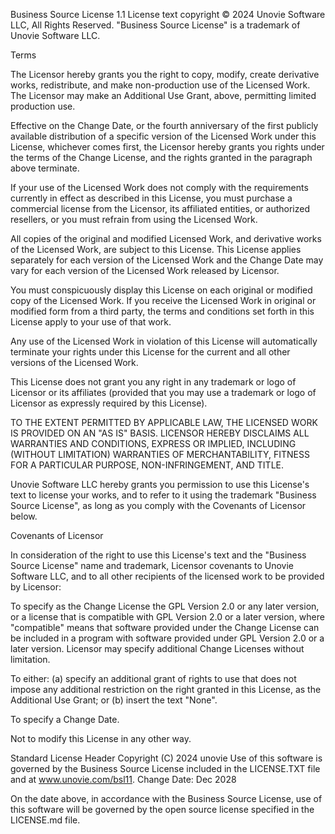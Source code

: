 Business Source License 1.1
License text copyright © 2024 Unovie Software LLC, All Rights Reserved. "Business Source License" is a trademark of Unovie Software LLC.

Terms

The Licensor hereby grants you the right to copy, modify, create derivative works, redistribute, and make non-production use of the Licensed Work. The Licensor may make an Additional Use Grant, above, permitting limited production use.

Effective on the Change Date, or the fourth anniversary of the first publicly available distribution of a specific version of the Licensed Work under this License, whichever comes first, the Licensor hereby grants you rights under the terms of the Change License, and the rights granted in the paragraph above terminate.

If your use of the Licensed Work does not comply with the requirements currently in effect as described in this License, you must purchase a commercial license from the Licensor, its affiliated entities, or authorized resellers, or you must refrain from using the Licensed Work.

All copies of the original and modified Licensed Work, and derivative works of the Licensed Work, are subject to this License. This License applies separately for each version of the Licensed Work and the Change Date may vary for each version of the Licensed Work released by Licensor.

You must conspicuously display this License on each original or modified copy of the Licensed Work. If you receive the Licensed Work in original or modified form from a third party, the terms and conditions set forth in this License apply to your use of that work.

Any use of the Licensed Work in violation of this License will automatically terminate your rights under this License for the current and all other versions of the Licensed Work.

This License does not grant you any right in any trademark or logo of Licensor or its affiliates (provided that you may use a trademark or logo of Licensor as expressly required by this License).

TO THE EXTENT PERMITTED BY APPLICABLE LAW, THE LICENSED WORK IS PROVIDED ON AN "AS IS" BASIS. LICENSOR HEREBY DISCLAIMS ALL WARRANTIES AND CONDITIONS, EXPRESS OR IMPLIED, INCLUDING (WITHOUT LIMITATION) WARRANTIES OF MERCHANTABILITY, FITNESS FOR A PARTICULAR PURPOSE, NON-INFRINGEMENT, AND TITLE.

Unovie Software LLC hereby grants you permission to use this License's text to license your works, and to refer to it using the trademark "Business Source License", as long as you comply with the Covenants of Licensor below.

Covenants of Licensor

In consideration of the right to use this License's text and the "Business Source License" name and trademark, Licensor covenants to Unovie Software LLC, and to all other recipients of the licensed work to be provided by Licensor:

To specify as the Change License the GPL Version 2.0 or any later version, or a license that is compatible with GPL Version 2.0 or a later version, where "compatible" means that software provided under the Change License can be included in a program with software provided under GPL Version 2.0 or a later version. Licensor may specify additional Change Licenses without limitation.

To either: (a) specify an additional grant of rights to use that does not impose any additional restriction on the right granted in this License, as the Additional Use Grant; or (b) insert the text "None".

To specify a Change Date.

Not to modify this License in any other way.

Standard License Header
Copyright (C) 2024 unovie
Use of this software is governed by the Business Source License included in the LICENSE.TXT file and at www.unovie.com/bsl11.
Change Date: Dec 2028

On the date above, in accordance with the Business Source License, use of this software will be governed by the open source license specified in the LICENSE.md file.
